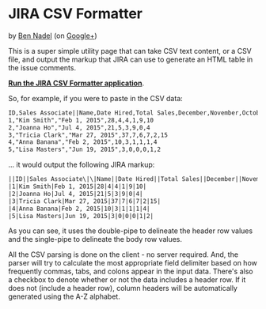 
# JIRA CSV Formatter

by [Ben Nadel][bennadel] (on [Google+][googleplus])

This is a super simple utility page that can take CSV text content, or a CSV 
file, and output the markup that JIRA can use to generate an HTML table in the 
issue comments. 

**[Run the JIRA CSV Formatter application](http://bennadel.github.io/JIRA-CSV-Formatter/)**.

So, for example, if you were to paste in the CSV data:

```txt
ID,Sales Associate||Name,Date Hired,Total Sales,December,November,October,September,August
1,"Kim Smith","Feb 1, 2015",28,4,4,1,9,10
2,"Joanna Ho","Jul 4, 2015",21,5,3,9,0,4
3,"Tricia Clark","Mar 27, 2015",37,7,6,7,2,15
4,"Anna Banana","Feb 2, 2015",10,3,1,1,1,4
5,"Lisa Masters","Jun 19, 2015",3,0,0,0,1,2
```

... it would output the following JIRA markup:

```txt
||ID||Sales Associate\|\|Name||Date Hired||Total Sales||December||November||October||September||August||
|1|Kim Smith|Feb 1, 2015|28|4|4|1|9|10|
|2|Joanna Ho|Jul 4, 2015|21|5|3|9|0|4|
|3|Tricia Clark|Mar 27, 2015|37|7|6|7|2|15|
|4|Anna Banana|Feb 2, 2015|10|3|1|1|1|4|
|5|Lisa Masters|Jun 19, 2015|3|0|0|0|1|2|
```

As you can see, it uses the double-pipe to delineate the header row values and
the single-pipe to delineate the body row values.

All the CSV parsing is done on the client - no server required. And, the 
parser will try to calculate the most appropriate field delimiter based on 
how frequently commas, tabs, and colons appear in the input data. There's also
a checkbox to denote whether or not the data includes a header row. If it does
not (include a header row), column headers will be automatically generated 
using the A-Z alphabet.


[bennadel]: http://www.bennadel.com
[googleplus]: https://plus.google.com/108976367067760160494?rel=author
[invisionapp]: http://www.invisionapp.com/?source=bennadel.com
